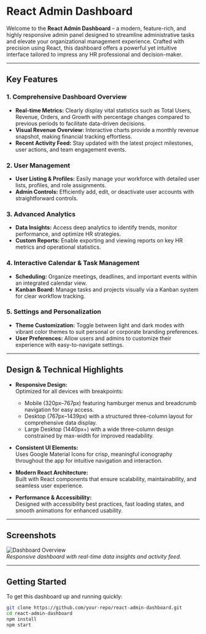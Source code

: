# React Admin Dashboard

Welcome to the **React Admin Dashboard** – a modern, feature-rich, and highly responsive admin panel designed to streamline administrative tasks and elevate your organizational management experience. Crafted with precision using React, this dashboard offers a powerful yet intuitive interface tailored to impress any HR professional and decision-maker.

---

## Key Features

### 1. **Comprehensive Dashboard Overview**
- **Real-time Metrics:** Clearly display vital statistics such as Total Users, Revenue, Orders, and Growth with percentage changes compared to previous periods to facilitate data-driven decisions.
- **Visual Revenue Overview:** Interactive charts provide a monthly revenue snapshot, making financial tracking effortless.
- **Recent Activity Feed:** Stay updated with the latest project milestones, user actions, and team engagement events.

### 2. **User Management**
- **User Listing & Profiles:** Easily manage your workforce with detailed user lists, profiles, and role assignments.
- **Admin Controls:** Efficiently add, edit, or deactivate user accounts with straightforward controls.

### 3. **Advanced Analytics**
- **Data Insights:** Access deep analytics to identify trends, monitor performance, and optimize HR strategies.
- **Custom Reports:** Enable exporting and viewing reports on key HR metrics and operational statistics.

### 4. **Interactive Calendar & Task Management**
- **Scheduling:** Organize meetings, deadlines, and important events within an integrated calendar view.
- **Kanban Board:** Manage tasks and projects visually via a Kanban system for clear workflow tracking.

### 5. **Settings and Personalization**
- **Theme Customization:** Toggle between light and dark modes with vibrant color themes to suit personal or corporate branding preferences.
- **User Preferences:** Allow users and admins to customize their experience with easy-to-navigate settings.

---

## Design & Technical Highlights

- **Responsive Design:**  
  Optimized for all devices with breakpoints:  
  - Mobile (320px–767px) featuring hamburger menus and breadcrumb navigation for easy access.  
  - Desktop (767px–1439px) with a structured three-column layout for comprehensive data display.  
  - Large Desktop (1440px+) with a wide three-column design constrained by max-width for improved readability.

- **Consistent UI Elements:**  
  Uses Google Material Icons for crisp, meaningful iconography throughout the app for intuitive navigation and interaction.

- **Modern React Architecture:**  
  Built with React components that ensure scalability, maintainability, and seamless user experience.

- **Performance & Accessibility:**  
  Designed with accessibility best practices, fast loading states, and smooth animations for enhanced usability.

---

## Screenshots

![Dashboard Overview](https://placehold.co/1280x720?text=React+Admin+Dashboard+Overview&font=Inter&bg=1a202c&fg=white)  
*Responsive dashboard with real-time data insights and activity feed.*

---

## Getting Started

To get this dashboard up and running quickly:

```bash
git clone https://github.com/your-repo/react-admin-dashboard.git
cd react-admin-dashboard
npm install
npm start

